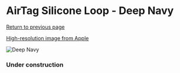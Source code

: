 # AirTag Silicone Loop - Deep Navy

[Return to previous page](/airtag)

[High-resolution image from Apple](https://store.storeimages.cdn-apple.com/8756/as-images.apple.com/is/MHJ03?wid=4500&hei=4500&fmt=png)

<div style="width: 384px"><img src="/everypreview/MHJ03.png" alt="Deep Navy"></div>

### Under construction
